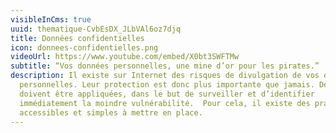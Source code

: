 ```yaml
---
visibleInCms: true
uuid: thematique-CvbEsDX_JLbVAl6oz7djq
title: Données confidentielles
icon: donnees-confidentielles.png
videoUrl: https://www.youtube.com/embed/X0bt3SWFTMw
subtitle: “Vos données personnelles, une mine d’or pour les pirates.”
description: Il existe sur Internet des risques de divulgation de vos données
  personnelles. Leur protection est donc plus importante que jamais. Des mesures
  doivent être appliquées, dans le but de surveiller et d’identifier
  immédiatement la moindre vulnérabilité.  Pour cela, il existe des pratiques
  accessibles et simples à mettre en place.
---
```

